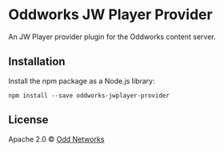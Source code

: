 Oddworks JW Player Provider
===========================

An JW Player provider plugin for the Oddworks content server.

Installation
------------
Install the npm package as a Node.js library:

    npm install --save oddworks-jwplayer-provider

License
-------
Apache 2.0 © [Odd Networks](http://oddnetworks.com)

